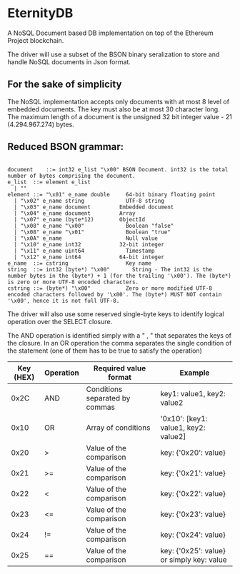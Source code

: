 # EternityDB
A NoSQL Document based DB implementation on top of the Ethereum Project blockchain.

The driver will use a subset of the BSON binary seralization to store and handle NoSQL documents in Json format.

For the sake of simplicity
--------------------------
The NoSQL implementation accepts only documents with at most 8 level of embedded documents.
The key must also be at most 30 character long.
The maximum length of a document is the unsigned 32 bit integer value - 21 (4.294.967.274) bytes.


Reduced BSON grammar:
-------------
<pre><code>
document	::=	int32 e_list "\x00"	BSON Document. int32 is the total number of bytes comprising the document.
e_list	::=	element e_list
  |	""
element	::=	"\x01" e_name double	 64-bit binary floating point
  |	"\x02" e_name string	         UTF-8 string
  |	"\x03" e_name document	       Embedded document
  |	"\x04" e_name document	       Array
  |	"\x07" e_name (byte*12)	       ObjectId
  |	"\x08" e_name "\x00"	         Boolean "false"
  |	"\x08" e_name "\x01"	         Boolean "true"
  |	"\x0A" e_name	                 Null value
  |	"\x10" e_name int32	           32-bit integer
  |	"\x11" e_name uint64	         Timestamp
  |	"\x12" e_name int64	           64-bit integer
e_name	::=	cstring	                 Key name
string	::=	int32 (byte*) "\x00"	   String - The int32 is the number bytes in the (byte*) + 1 (for the trailing '\x00'). The (byte*) is zero or more UTF-8 encoded characters.
cstring	::=	(byte*) "\x00"	         Zero or more modified UTF-8 encoded characters followed by '\x00'. The (byte*) MUST NOT contain '\x00', hence it is not full UTF-8.
</code></pre>

The driver will also use some reserved single-byte keys to identify logical operation over the SELECT closure.

The AND operation is identified simply with a " , " that separates the keys of the closure.
In an OR operation the comma separates the single condition of the statement (one of them has to be true to satisfy the operation)

| Key (HEX) | Operation | Required value format | Example |
| --------- | --------- | --------------------- | ------- |
| 0x2C | AND | Conditions separated by commas | key1: value1, key2: value2 |
| 0x10 | OR | Array of conditions | '0x10': [key1: value1, key2: value2] |
| 0x20 | > | Value of the comparison | key: {'0x20': value} |
| 0x21 | >= | Value of the comparison | key: {'0x21': value} |
| 0x22 | < | Value of the comparison | key: {'0x22': value} |
| 0x23 | <= | Value of the comparison | key: {'0x23': value} |
| 0x24 | != | Value of the comparison | key: {'0x24': value} |
| 0x25 | == | Value of the comparison | key: {'0x25': value} or simply key: value |
